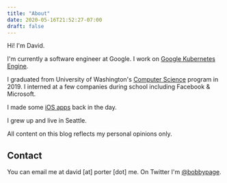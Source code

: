 ```yaml
---
title: "About"
date: 2020-05-16T21:52:27-07:00
draft: false
---
```


Hi! I'm David. 

I'm currently a software engineer at Google. I work on [Google Kubernetes
Engine](https://cloud.google.com/kubernetes-engine).

I graduated from University of Washington's [Computer
Science](https://www.cs.washington.edu/) program in 2019. I interned at a few
companies during school including Facebook & Microsoft.

I made some [iOS
apps](https://apps.apple.com/us/app/draw-it-for-ipad/id366755447) back in the
day.

I grew up and live in Seattle.

All content on this blog reflects my personal opinions only.

## Contact

You can email me at david [at] porter [dot] me. On Twitter I'm
[@bobbypage](https://twitter.com/bobbypage).
